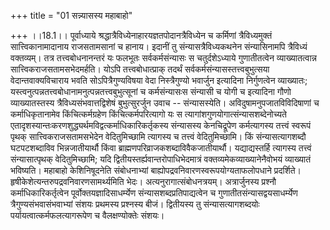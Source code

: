 +++
title = "01 सन्न्यासस्य महाबाहो"

+++
।।18.1।। पूर्वाध्याये श्रद्धात्रैविध्येनाहारयज्ञतपोदानत्रैविध्येन च
कर्मिणां त्रैविध्यमुक्तं सात्त्विकानामादानाय राजसतामसानां च हानाय।
इदानीं तु संन्यासत्रैविध्यकथनेन संन्यासिनामपि त्रैविध्यं वक्तव्यम्। तत्र
तत्त्वबोधनानन्तरं यः फलभूतः सर्वकर्मसंन्यासः स चतुर्दशेऽध्याये
गुणातीतत्वेन व्याख्यातत्वान्न सात्त्विकराजसतामसभेदमर्हति। योऽपि
तत्त्वबोधात्प्राक् तदर्थं सर्वकर्मसंन्यासस्तत्त्वबुभुत्सया
वेदान्तवाक्यविचाराय भवति सोऽपित्रैगुण्यविषया वेदा निस्त्रैगुण्यो
भवार्जुन इत्यादिना निर्गुणत्वेन व्याख्यातः;
यस्त्वनुत्पन्नतत्त्वबोधानामनुत्पन्नतत्त्वबुभुत्सूनां च कर्मसंन्यासःस
संन्यासी च योगी च इत्यादिना गौणो व्याख्यातस्तस्य
त्रैविध्यसंभवात्तद्विशेषं बुभुत्सुरर्जुन उवाच -- संन्यासस्येति।
अविदुषामनुपजातविविदिषाणां च कर्माधिकृतानामेव किंचित्कर्मग्रहेण
किंचित्कर्मपरित्यागो यः स त्यागांशगुणयोगात्संन्यासशब्देनोच्यते
एतादृशस्यान्तःकरणशुद्ध्यर्थमविद्वत्कर्माधिकारिकर्तृकस्य संन्यासस्य
केनचिद्रूपेण कर्मत्यागस्य तत्त्वं स्वरूपं पृथक् सात्त्विकराजसतामसभेदेन
वेदितुमिच्छामि त्यागस्य च तत्त्वं वेदितुमिच्छामि। किं संन्यासत्यागशब्दौ
घटपटशब्दाविव भिन्नजातीयार्थौ किंवा
ब्राह्मणपरिव्राजकशब्दाविवैकजातीयार्थौ। यद्याद्यस्तर्हि त्यागस्य तत्त्वं
संन्यासात्पृथक् वेदितुमिच्छामि; यदि द्वितीयस्तर्ह्यवान्तरोपाधिभेदमात्रं
वक्तव्यमेकव्याख्यानेनैवोभयं व्याख्यातं भविष्यति। महाबाहो केशिनिषूदनेति
संबोधनाभ्यां बाह्योपद्रवनिवारणस्वरूपयोग्यताफलोपधाने प्रदर्शिते।
हृषीकेशेत्यन्तरुपद्रवनिवारणसामर्थ्यमिति भेदः। अत्यनुरागात्संबोधनत्रयम्।
अत्रार्जुनस्य प्रश्नौ कर्माधिकारिकर्तृत्वेन पूर्वोक्तयज्ञादिसाधर्म्येण
संन्यासशब्दप्रतिपाद्यत्वेन च गुणातीतसंन्यासद्वयसाधर्म्येण
त्रैगुण्यसंभवासंभवाभ्यां संशयः प्रथमस्य प्रश्नस्य बीजं। द्वितीयस्य तु
संन्यासत्यागशब्दयोः पर्यायत्वात्कर्मफलत्यागरूपेण च वैलक्षण्योक्तेः
संशयः।
